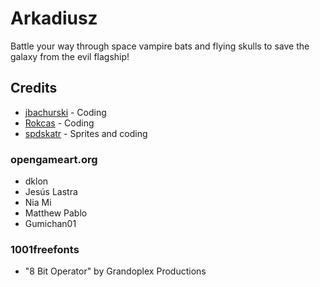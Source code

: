 # Arkadiusz

Battle your way through space vampire bats and flying skulls to save the galaxy from the evil flagship!

## Credits

- [jbachurski](https://github.com/jbachurski) - Coding
- [Rokcas](https://github.com/Rokcas) - Coding
- [spdskatr](https://github.com/spdskatr) - Sprites and coding

### opengameart.org

- dklon
- Jesús Lastra
- Nia Mi
- Matthew Pablo
- Gumichan01

### 1001freefonts
- "8 Bit Operator" by Grandoplex Productions